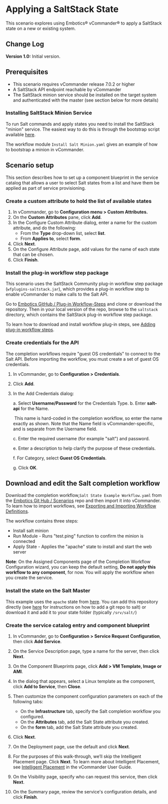 # Applying a SaltStack State

This scenario explores using Embotics® vCommander® to apply a SaltStack state on a new or existing system.

## Change Log

**Version 1.0:** Initial version.

## Prerequisites

* This scenario requires vCommander release 7.0.2 or higher
* A SaltStack API endpoint reachable by vCommander
* The SaltStack minion service should be installed on the target system and authenticated with the master (see section below for more details)

### Installing SaltStack Minion Service

To run Salt commands and apply states you need to install the SaltStack "minion" service. The easiest way to do this is through the bootstrap script available [here](https://bootstrap.saltstack.com).

The workflow module `Install Salt Minion.yaml` gives an example of how to bootstrap a minion in vCommander.

## Scenario setup

This section describes how to set up a component blueprint in the service catalog that allows a user to select Salt states from a list and have them be applied as part of service provisioning.

### Create a custom attribute to hold the list of available states

1. In vCommander, go to **Configuration menu > Custom Attributes.** 
2. On the **Custom Attributes** pane, click **Add**.
3. In the Configure Custom Attribute dialog, enter a name for the custom attribute, and do the following:
    * From the **Type** drop-down list, select **list**.
    * From **Applies to**, select **form**.
4. Click **Next**.
5. On the Configure Attribute page, add values for the name of each state that can be chosen.
6. Click **Finish**. 

### Install the plug-in workflow step package

This scenario uses the SaltStack Community plug-in workflow step package (`wfplugins-saltstack.jar`), which provides a plug-in workflow step to enable vCommander to make calls to the Salt API.

Go to [Embotics GitHub / Plug-in Workflow-Steps](https://github.com/Embotics/Plug-in-Workflow-Steps) and clone or download the repository. Then in your local version of the repo, browse to the `saltstack` directory, which contains the SaltStack plug-in workflow step package. 

To learn how to download and install workflow plug-in steps, see [Adding plug-in workflow steps](http://docs.embotics.com/vCommander/Using-Plug-In-WF-Steps.htm#Adding).

### Create credentials for the API
The completion workflows require "guest OS credentials" to connect to the Salt API. Before importing the workflow, you must create a set of guest OS credentials.
1. In vCommander, go to **Configuration > Credentials**.
2. Click **Add**.
3. In the Add Credentials dialog: 

   a. Select **Username/Password** for the Credentials Type.
   b. Enter **salt-api** for the Name.

   ​    This name is hard-coded in the completion workflow, so enter the name exactly as shown. Note that the Name field is vCommander-specific, and is separate from the Username field.

   c. Enter the required username (for example "salt") and password.

   e. Enter a description to help clarify the purpose of these credentials.

   f. For Category, select **Guest OS Credentials**.

   g. Click **OK**.

## Download and edit the Salt completion workflow
Download the completion workflow,`Salt State Example Workflow.yaml` from the [Embotics Git Hub / Scenarios](https://github.com/Embotics/Scenarios) repo and then import it into vCommander. To learn how to import workflows, see [Exporting and Importing Workflow Definitions](http://docs.embotics.com/vCommander/exporting-and-importing-workflows.htm).

The workflow contains three steps:
* Install salt minion
* Run Module - Runs "test.ping" function to confirm the minion is connected
* Apply State - Applies the "apache" state to install and start the web server

**Note**: On the Assigned Components page of the Completion Workflow Configuration wizard, you can keep the default setting, **Do not apply this workflow to any component**, for now. You will apply the workflow when you create the service.

### Install the state on the Salt Master
This example uses the `apache` state from [here](https://github.com/saltstack-formulas/apache-formula.git). You can add this repository directly (see [here](https://docs.saltstack.com/en/latest/topics/tutorials/gitfs.html) for instructions on how to add a git repo to salt) or download it and add it to your state folder (typically `/srv/salt/`)

### Create the service catalog entry and component blueprint
1. In vCommander, go to **Configuration > Service Request Configuration**, then click **Add Service**.
2. On the Service Description page, type a name for the server, then click **Next**.
3. On the Component Blueprints page, click **Add > VM Template, Image or AMI**. 
4. In the dialog that appears, select a Linux template as the component, click **Add to Service**, then **Close**.

5. Then customize the component configuration parameters on each of the following tabs:
   - On the **Infrastructure** tab, specify the Salt completion workflow you configured.
   - On the **Attributes** tab, add the Salt State attribute you created.
   - On the **form** tab, add the Salt State attribute you created.
6. Click **Next**. 
7. On the Deployment page, use the default and click **Next**.
8. For the purposes of this walk-through, we’ll skip the Intelligent Placement page. Click **Next**. To learn more about Intelligent Placement, see [Intelligent Placement](http://docs.embotics.com/vCommander/intelligent-placement.htm) in the vCommander User Guide.  
9. On the Visibility page, specify who can request this service, then click **Next**.
10. On the Summary page, review the service's configuration details, and click **Finish**. 
